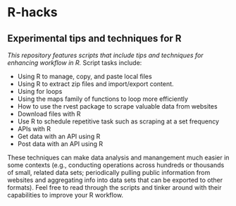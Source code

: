 # R-hacks
## Experimental tips and techniques for R

*This repository features scripts that include tips and techniques for enhancing workflow in R.* Script tasks include:

- Using R to manage, copy, and paste local files 
- Using R to extract zip files and import/export content.
- Using for loops
- Using the maps family of functions to loop more efficiently
- How to use the rvest package to scrape valuable data from websites
- Download files with R
- Use R to schedule repetitive task such as scraping at a set frequency
- APIs with R
- Get data with an API using R
- Post data with an API using R

These techniques can make data analysis and manangement much easier in some contexts (e.g., conducting operations across hundreds or thousands of small, related data sets; periodically pulling public information from websites and aggregating info into data sets that can be exported to other formats). Feel free to read through the scripts and tinker around with their capabilities to improve your R workflow.
